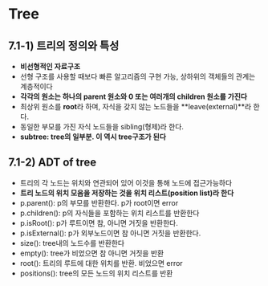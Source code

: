 Tree
==========
## 7.1-1) 트리의 정의와 특성
* **비선형적인 자료구조**
* 선형 구조를 사용할 때보다 빠른 알고리즘의 구현 가능, 상하위의 객체들의 관계는 계층적이다
* **각각의 원소는 하나의 parent 원소와 0 또는 여러개의 children 원소를 가진다**
* 최상위 원소를 **root**라 하며, 자식을 갖지 않는 노드들을 **leave(external)**라 한다.
* 동일한 부모를 가진 자식 노드들을 sibling(형제)라 한다.
* **subtree: tree의 일부분. 이 역시 tree구조가 된다**
## 7.1-2) ADT of tree
* 트리의 각 노드는 위치와 연관되어 있어 이것을 통해 노드에 접근가능하다
* **트리 노드의 위치 모음을 저장하는 것을 위치 리스트(position list)라 한다**
* p.parent(): p의 부모를 반환한다. p가 root이면 error
* p.children(): p의 자식들을 포함하는 위치 리스트를 반환한다
* p.isRoot(): p가 루트이면 참, 아니면 거짓을 반환한다.
* p.isExternal(): p가 외부노드이면 참 아니면 거짓을 반환한다.
* size(): tree내의 노드수를 반환한다
* empty(): tree가 비었으면 참 아니면 거짓을 반환
* root(): 트리의 루트에 대한 위치를 반환. 비었으면 error
* positions(): tree의 모든 노드의 위치 리스트를 반환

